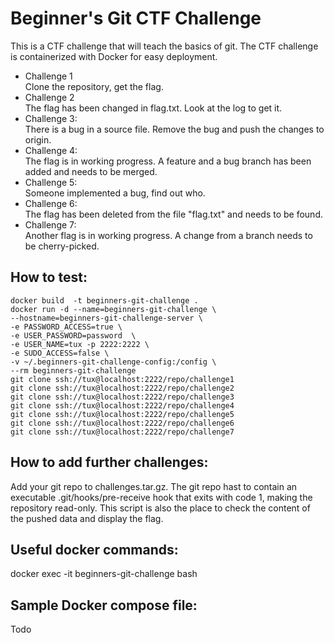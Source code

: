 # Beginner's Git CTF Challenge
This is a CTF challenge that will teach the basics of git. The CTF challenge is
containerized with Docker for easy deployment.  

* Challenge 1   
Clone the repository, get the flag.  
* Challenge 2  
The flag has been changed in flag.txt. Look at the log to get it.  
* Challenge 3:  
There is a bug in a source file. Remove the bug and push the changes to origin.
* Challenge 4:  
The flag is in working progress. A feature and a bug branch has been added and needs to be merged.
* Challenge 5:  
Someone implemented a bug, find out who. 
* Challenge 6:  
The flag has been deleted from the file "flag.txt" and needs to be found. 
* Challenge 7:  
Another flag is in working progress. A change from a branch needs to be cherry-picked.


## How to test:
```
docker build  -t beginners-git-challenge .  
docker run -d --name=beginners-git-challenge \
--hostname=beginners-git-challenge-server \
-e PASSWORD_ACCESS=true \
-e USER_PASSWORD=password  \
-e USER_NAME=tux -p 2222:2222 \
-e SUDO_ACCESS=false \
-v ~/.beginners-git-challenge-config:/config \
--rm beginners-git-challenge
git clone ssh://tux@localhost:2222/repo/challenge1 
git clone ssh://tux@localhost:2222/repo/challenge2
git clone ssh://tux@localhost:2222/repo/challenge3
git clone ssh://tux@localhost:2222/repo/challenge4
git clone ssh://tux@localhost:2222/repo/challenge5
git clone ssh://tux@localhost:2222/repo/challenge6
git clone ssh://tux@localhost:2222/repo/challenge7
```

## How to add further challenges:
Add your git repo to challenges.tar.gz. The git repo hast to contain 
an executable .git/hooks/pre-receive hook that exits with code 1, making the 
repository read-only. This script is also the place to check the content
of the pushed data and display the flag.

## Useful docker commands:  
docker exec -it beginners-git-challenge bash  

## Sample Docker compose file:  
Todo  

